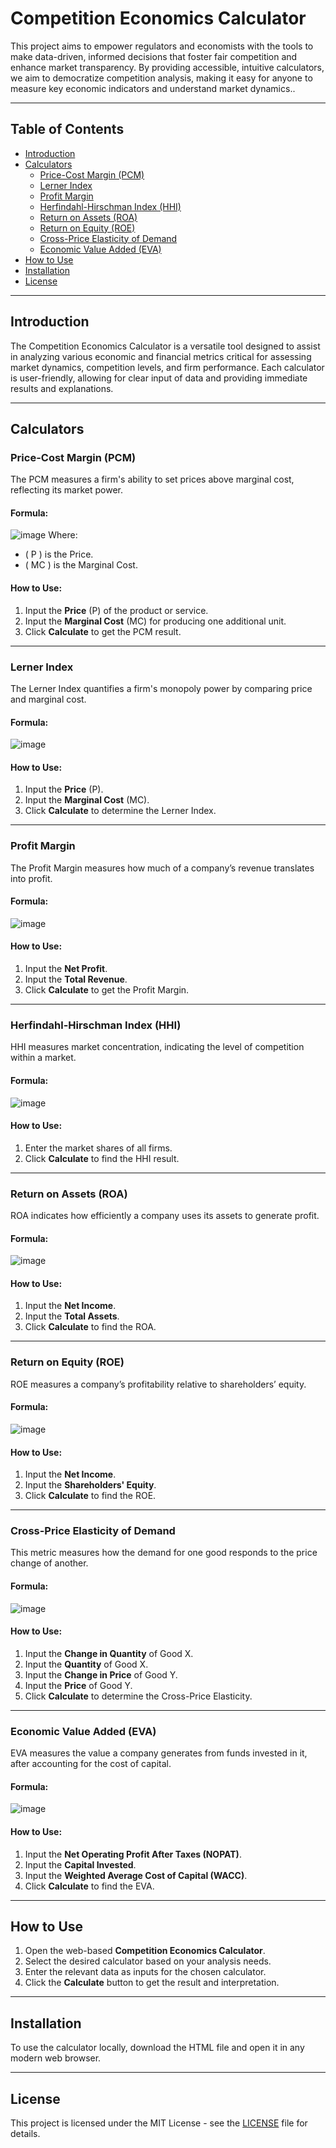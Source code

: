 
# Competition Economics Calculator

This project aims to empower regulators and economists with the tools to make data-driven, informed decisions that foster fair competition and enhance market transparency. By providing accessible, intuitive calculators, we aim to democratize competition analysis, making it easy for anyone to measure key economic indicators and understand market dynamics..

---

## Table of Contents
- [Introduction](#introduction)
- [Calculators](#calculators)
  - [Price-Cost Margin (PCM)](#price-cost-margin-pcm)
  - [Lerner Index](#lerner-index)
  - [Profit Margin](#profit-margin)
  - [Herfindahl-Hirschman Index (HHI)](#herfindahl-hirschman-index-hhi)
  - [Return on Assets (ROA)](#return-on-assets-roa)
  - [Return on Equity (ROE)](#return-on-equity-roe)
  - [Cross-Price Elasticity of Demand](#cross-price-elasticity-of-demand)
  - [Economic Value Added (EVA)](#economic-value-added-eva)
- [How to Use](#how-to-use)
- [Installation](#installation)
- [License](#license)

---

## Introduction

The Competition Economics Calculator is a versatile tool designed to assist in analyzing various economic and financial metrics critical for assessing market dynamics, competition levels, and firm performance. Each calculator is user-friendly, allowing for clear input of data and providing immediate results and explanations.

---

## Calculators

### Price-Cost Margin (PCM)
The PCM measures a firm's ability to set prices above marginal cost, reflecting its market power.

#### **Formula:**
![image](https://github.com/user-attachments/assets/071390c5-8ca5-4e0f-9cbb-450d056afe0a)
Where:
- \( P \) is the Price.
- \( MC \) is the Marginal Cost.

#### **How to Use:**
1. Input the **Price** (P) of the product or service.
2. Input the **Marginal Cost** (MC) for producing one additional unit.
3. Click **Calculate** to get the PCM result.

---

### Lerner Index
The Lerner Index quantifies a firm's monopoly power by comparing price and marginal cost.

#### **Formula:**
![image](https://github.com/user-attachments/assets/bf2e0515-2ec9-49be-b80f-e17d232ae9ed)


#### **How to Use:**
1. Input the **Price** (P).
2. Input the **Marginal Cost** (MC).
3. Click **Calculate** to determine the Lerner Index.

---

### Profit Margin
The Profit Margin measures how much of a company’s revenue translates into profit.

#### **Formula:**
![image](https://github.com/user-attachments/assets/1fcc2bc4-5622-4456-b921-116aad716644)


#### **How to Use:**
1. Input the **Net Profit**.
2. Input the **Total Revenue**.
3. Click **Calculate** to get the Profit Margin.

---

### Herfindahl-Hirschman Index (HHI)
HHI measures market concentration, indicating the level of competition within a market.

#### **Formula:**
![image](https://github.com/user-attachments/assets/30985036-bb33-49ef-927a-c7e3164a4bb6)


#### **How to Use:**
1. Enter the market shares of all firms.
2. Click **Calculate** to find the HHI result.

---

### Return on Assets (ROA)
ROA indicates how efficiently a company uses its assets to generate profit.

#### **Formula:**
![image](https://github.com/user-attachments/assets/cc03ee23-1cdd-42dd-8d35-0e03ee73e4f6)


#### **How to Use:**
1. Input the **Net Income**.
2. Input the **Total Assets**.
3. Click **Calculate** to find the ROA.

---

### Return on Equity (ROE)
ROE measures a company’s profitability relative to shareholders’ equity.

#### **Formula:**
![image](https://github.com/user-attachments/assets/ce724716-16b1-400e-acb7-44ea092cdf1f)


#### **How to Use:**
1. Input the **Net Income**.
2. Input the **Shareholders' Equity**.
3. Click **Calculate** to find the ROE.

---

### Cross-Price Elasticity of Demand
This metric measures how the demand for one good responds to the price change of another.

#### **Formula:**
![image](https://github.com/user-attachments/assets/97356ca3-1a6e-4613-9d91-2b695538118c)


#### **How to Use:**
1. Input the **Change in Quantity** of Good X.
2. Input the **Quantity** of Good X.
3. Input the **Change in Price** of Good Y.
4. Input the **Price** of Good Y.
5. Click **Calculate** to determine the Cross-Price Elasticity.

---

### Economic Value Added (EVA)
EVA measures the value a company generates from funds invested in it, after accounting for the cost of capital.

#### **Formula:**
![image](https://github.com/user-attachments/assets/fd428472-19b4-42a2-bde4-144420d94eb7)


#### **How to Use:**
1. Input the **Net Operating Profit After Taxes (NOPAT)**.
2. Input the **Capital Invested**.
3. Input the **Weighted Average Cost of Capital (WACC)**.
4. Click **Calculate** to find the EVA.

---

## How to Use

1. Open the web-based **Competition Economics Calculator**.
2. Select the desired calculator based on your analysis needs.
3. Enter the relevant data as inputs for the chosen calculator.
4. Click the **Calculate** button to get the result and interpretation.

---

## Installation

To use the calculator locally, download the HTML file and open it in any modern web browser.

---

## License

This project is licensed under the MIT License - see the [LICENSE](LICENSE.md) file for details.
